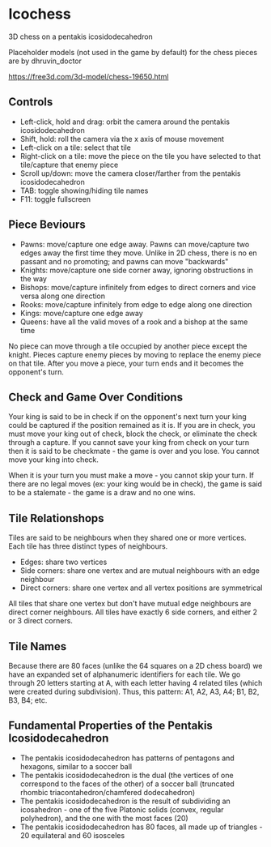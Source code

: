 # Icochess
3D chess on a pentakis icosidodecahedron

Placeholder models (not used in the game by default) for the chess pieces are by dhruvin_doctor

https://free3d.com/3d-model/chess-19650.html

## Controls

- Left-click, hold and drag: 	orbit the camera around the pentakis icosidodecahedron
- Shift, hold:					roll the camera via the x axis of mouse movement
- Left-click on a tile:     	select that tile
- Right-click on a tile:    	move the piece on the tile you have selected to that tile/capture that enemy piece
- Scroll up/down:           	move the camera closer/farther from the pentakis icosidodecahedron
- TAB:							toggle showing/hiding tile names
- F11:                      	toggle fullscreen

## Piece Beviours

- Pawns:			move/capture one edge away. Pawns can move/capture two edges away the first time they move. Unlike in 2D chess, there is no en passant and no promoting; and pawns can move "backwards"
- Knights:	  		move/capture one side corner away, ignoring obstructions in the way
- Bishops:			move/capture infinitely from edges to direct corners and vice versa along one direction
- Rooks:			move/capture infinitely from edge to edge along one direction
- Kings: 			move/capture one edge away
- Queens:			have all the valid moves of a rook and a bishop at the same time

No piece can move through a tile occupied by another piece except the knight.
Pieces capture enemy pieces by moving to replace the enemy piece on that tile.
After you move a piece, your turn ends and it becomes the opponent's turn.

## Check and Game Over Conditions

Your king is said to be in check if on the opponent's next turn your king could be captured if the position remained as it is.
If you are in check, you must move your king out of check, block the check, or eliminate the check through a capture.
If you cannot save your king from check on your turn then it is said to be checkmate - the game is over and you lose.
You cannot move your king into check.

When it is your turn you must make a move - you cannot skip your turn.
If there are no legal moves (ex: your king would be in check), the game is said to be a stalemate - the game is a draw and no one wins.

## Tile Relationshops

Tiles are said to be neighbours when they shared one or more vertices.
Each tile has three distinct types of neighbours.

- Edges:				share two vertices
- Side corners: 		share one vertex and are mutual neighbours with an edge neighbour
- Direct corners:		share one vertex and all vertex positions are symmetrical

All tiles that share one vertex but don't have mutual edge neighbours are direct corner neighbours.
All tiles have exactly 6 side corners, and either 2 or 3 direct corners.

## Tile Names

Because there are 80 faces (unlike the 64 squares on a 2D chess board) we have an expanded set of alphanumeric identifiers for each tile. We go through 20 letters starting at A, with each letter having 4 related tiles (which were created during subdivision). Thus, this pattern: A1, A2, A3, A4; B1, B2, B3, B4; etc.

## Fundamental Properties of the Pentakis Icosidodecahedron

- The pentakis icosidodecahedron has patterns of pentagons and hexagons, similar to a soccer ball
- The pentakis icosidodecahedron is the dual (the vertices of one correspond to the faces of the other) of a soccer ball (truncated rhombic triacontahedron/chamfered dodecahedron)
- The pentakis icosidodecahedron is the result of subdividing an icosahedron - one of the five Platonic solids (convex, regular polyhedron), and the one with the most faces (20)
- The pentakis icosidodecahedron has 80 faces, all made up of triangles - 20 equilateral and 60 isosceles